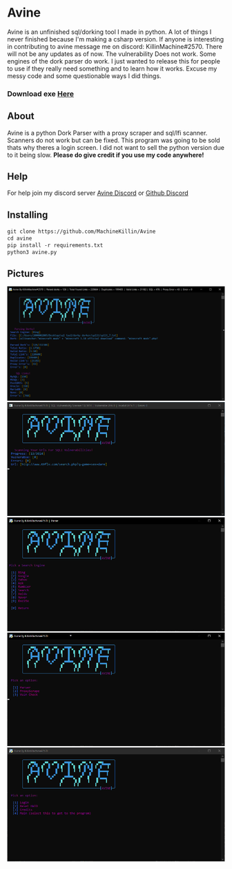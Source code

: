 # Avine
Avine is an unfinished sql/dorking tool I made in python. A lot of things I never finished because I'm making a csharp version. If anyone is interesting in contributing to avine message me on discord: KillinMachine#2570. There will not be any updates as of now. The vulnerability Does not work. Some engines of the dork parser do work. I just wanted to release this for people to use if they really need something and to learn how it works. Excuse my messy code and some questionable ways I did things. 

### Download exe [Here](https://github.com/MachineKillin/Avine/releases/download/v1.0.1/avine.zip)

## About
Avine is a python Dork Parser with a proxy scraper and sql/lfi scanner. Scanners do not work but can be fixed. This program was going to be sold thats why theres a login screen. I did not want to sell the python version due to it being slow. **Please do give credit if you use my code anywhere!**

## Help
For help join my discord server [Avine Discord](https://discord.gg/bFUKufJp6X) or [Github Discord](https://discord.com/invite/JcAvQc797r)

## Installing
```
git clone https://github.com/MachineKillin/Avine
cd avine
pip install -r requirements.txt
python3 avine.py
```

## Pictures
![](pictures/parser.png)
![](pictures/sqliscan.png)
![](pictures/engines.png)
![](pictures/modules.png)
![](pictures/login.png)
